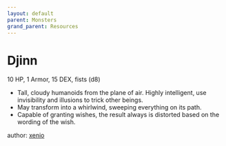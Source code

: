 ```yaml
---
layout: default
parent: Monsters
grand_parent: Resources
---
```

# Djinn
10 HP, 1 Armor, 15 DEX, fists (d8)  
- Tall, cloudy humanoids from the plane of air.   Highly intelligent, use invisibility and illusions to trick other beings.  
- May transform into a whirlwind, sweeping everything on its path.  
- Capable of granting wishes, the result always is distorted based on the wording of the wish.  

author: [xenio](https://xenioinabottle.blogspot.com)
